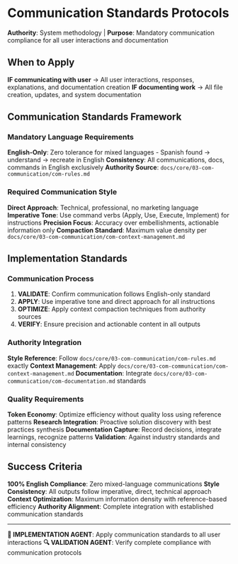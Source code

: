 # Communication Standards Protocols

**Authority**: System methodology | **Purpose**: Mandatory communication compliance for all user interactions and documentation

## When to Apply
**IF communicating with user** → All user interactions, responses, explanations, and documentation creation
**IF documenting work** → All file creation, updates, and system documentation

## Communication Standards Framework

### Mandatory Language Requirements
**English-Only**: Zero tolerance for mixed languages - Spanish found → understand → recreate in English
**Consistency**: All communications, docs, commands in English exclusively
**Authority Source**: `docs/core/03-com-communication/com-rules.md`

### Required Communication Style
**Direct Approach**: Technical, professional, no marketing language
**Imperative Tone**: Use command verbs (Apply, Use, Execute, Implement) for instructions
**Precision Focus**: Accuracy over embellishments, actionable information only
**Compaction Standard**: Maximum value density per `docs/core/03-com-communication/com-context-management.md`

## Implementation Standards

### Communication Process
1. **VALIDATE**: Confirm communication follows English-only standard
2. **APPLY**: Use imperative tone and direct approach for all instructions
3. **OPTIMIZE**: Apply context compaction techniques from authority sources
4. **VERIFY**: Ensure precision and actionable content in all outputs

### Authority Integration
**Style Reference**: Follow `docs/core/03-com-communication/com-rules.md` exactly
**Context Management**: Apply `docs/core/03-com-communication/com-context-management.md`
**Documentation**: Integrate `docs/core/03-com-communication/com-documentation.md` standards

### Quality Requirements
**Token Economy**: Optimize efficiency without quality loss using reference patterns
**Research Integration**: Proactive solution discovery with best practices synthesis
**Documentation Capture**: Record decisions, integrate learnings, recognize patterns
**Validation**: Against industry standards and internal consistency

## Success Criteria
**100% English Compliance**: Zero mixed-language communications
**Style Consistency**: All outputs follow imperative, direct, technical approach
**Context Optimization**: Maximum information density with reference-based efficiency
**Authority Alignment**: Complete integration with established communication standards

---

**🤖 IMPLEMENTATION AGENT**: Apply communication standards to all user interactions
**🔍 VALIDATION AGENT**: Verify complete compliance with communication protocols